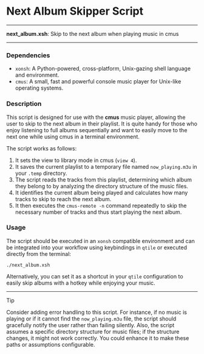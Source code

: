 # Next Album Skipper Script

---

**next_album.xsh**: Skip to the next album when playing music in cmus

---

### Dependencies

- `xonsh`: A Python-powered, cross-platform, Unix-gazing shell language and environment.
- `cmus`: A small, fast and powerful console music player for Unix-like operating systems.

### Description

This script is designed for use with the **cmus** music player, allowing the user to skip to the next album in their playlist. It is quite handy for those who enjoy listening to full albums sequentially and want to easily move to the next one while using cmus in a terminal environment.

The script works as follows:
1. It sets the view to library mode in cmus (`view 4`).
2. It saves the current playlist to a temporary file named `now_playing.m3u` in your `.temp` directory.
3. The script reads the tracks from this playlist, determining which album they belong to by analyzing the directory structure of the music files.
4. It identifies the current album being played and calculates how many tracks to skip to reach the next album.
5. It then executes the `cmus-remote -n` command repeatedly to skip the necessary number of tracks and thus start playing the next album.

### Usage

The script should be executed in an `xonsh` compatible environment and can be integrated into your workflow using keybindings in `qtile` or executed directly from the terminal:

```shell
./next_album.xsh
```

Alternatively, you can set it as a shortcut in your `qtile` configuration to easily skip albums with a hotkey while enjoying your music.

---

> [!TIP]
> Consider adding error handling to this script. For instance, if no music is playing or if it cannot find the `now_playing.m3u` file, the script should gracefully notify the user rather than failing silently. Also, the script assumes a specific directory structure for music files; if the structure changes, it might not work correctly. You could enhance it to make these paths or assumptions configurable.